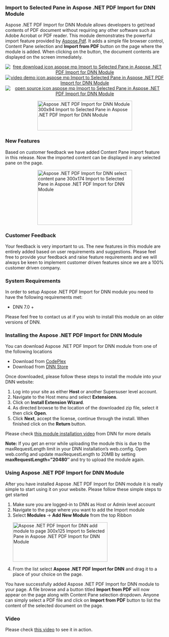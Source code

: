 <h3>Import to Selected Pane in Aspose .NET PDF Import for DNN Module</h3>
<div>
<p>Aspose .NET PDF Import for DNN Module allows developers to get/read contents of PDF document without requiring any other software such as Adobe Acrobat or PDF reader. This module demonstrates the powerful import feature provided by <a href="http://www.aspose.com/pdf-component-suite.aspx">Aspose.Pdf</a>. It adds a simple file browser control, Content Pane selection and <strong>Import from PDF</strong> button on the page where the module is added. When clicking on the button, the document contents are displayed on the screen immediately.</p>
<p style="text-align: center;"><a title="Free Download - Aspose .NET PDF Import for DNN Module" href="https://asposednn.codeplex.com/releases/view/122954"><img title="Free Download - Aspose .NET PDF Import for DNN Module" src="http://cdn.aspose.com/Images/marketplace/free-download-icon-aspose-mp.png" alt="free download icon aspose mp Import to Selected Pane in Aspose .NET PDF Import for DNN Module" /></a><a title="Video Demo - Aspose .NET PDF Import for DNN Module" href="https://www.youtube.com/watch?v=Q3z22RQgOe8"> <img title="Video Demo - Aspose .NET PDF Import for DNN Module" src="http://cdn.aspose.com/Images/marketplace/video-demo-icon-aspose-mp.png" alt="video demo icon aspose mp Import to Selected Pane in Aspose .NET PDF Import for DNN Module" /></a><a title="Source Code - Aspose .NET PDF Import for DNN Module" href="https://asposednn.codeplex.com/SourceControl/latest#Aspose.DNN.PDFImport/"> <img title="Source Code - Aspose .NET PDF Import for DNN Module" src="http://cdn.aspose.com/Images/marketplace/open-source-icon-aspose-mp.png" alt="open source icon aspose mp Import to Selected Pane in Aspose .NET PDF Import for DNN Module" /></a></p>
<p><a href="http://www.aspose.com/blogs/wp-content/uploads/2014/08/Aspose-.NET-PDF-Import-for-DNN-Module.png"><img style="display: block; margin-left: auto; margin-right: auto;" title="Aspose .NET PDF Import for DNN Module" src="http://www.aspose.com/blogs/wp-content/uploads/2014/08/Aspose-.NET-PDF-Import-for-DNN-Module-300x94.png" alt="Aspose .NET PDF Import for DNN Module 300x94 Import to Selected Pane in Aspose .NET PDF Import for DNN Module" width="300" height="94" /></a></p>
<h3>New Features</h3>
<p>Based on customer feedback we have added Content Pane import feature in this release. Now the imported content can be displayed in any selected pane on the page.</p>
<p><a href="http://www.aspose.com/blogs/wp-content/uploads/2014/08/Aspose-.NET-PDF-Import-for-DNN-select-content-pane.png"><img style="display: block; margin-left: auto; margin-right: auto;" title="Aspose .NET PDF Import for DNN select content pane" src="http://www.aspose.com/blogs/wp-content/uploads/2014/08/Aspose-.NET-PDF-Import-for-DNN-select-content-pane-300x174.png" alt="Aspose .NET PDF Import for DNN select content pane 300x174 Import to Selected Pane in Aspose .NET PDF Import for DNN Module" width="300" height="174" /></a></p>
<h3>Customer Feedback</h3>
<p>Your feedback is very important to us. The new features in this module are entirely added based on user requirements and suggestions. Please feel free to provide your feedback and raise feature requirements and we will always be keen to implement customer driven features since we are a 100% customer driven company.</p>
<h3>System Requirements</h3>
<p>In order to setup Aspose .NET PDF Import for DNN module you need to have the following requirements met:</p>
<ul>
<li>DNN 7.0 +</li>
</ul>
<p>Please feel free to contact us at if you wish to install this module on an older versions of DNN.</p>
<h3>Installing the Aspose .NET PDF Import for DNN Module</h3>
<p>You can download Aspose .NET PDF Import for DNN module from one of the following locations</p>
<ul>
<li>Download from <a href="http://asposednn.codeplex.com/releases">CodePlex</a></li>
<li>Download from <a href="http://store.dnnsoftware.com/home/product-details/aspose-net-pdf-import-for-dnn-module"> DNN Store</a></li>
</ul>
<p>Once downloaded, please follow these steps to install the module into your DNN website:</p>
<ol>
<li>Log into your site as either <strong>Host </strong>or another Supersuser level account.</li>
<li>Navigate to the Host menu and select <strong>Extensions</strong>.</li>
<li>Click on <strong>Install Extension Wizard</strong>.</li>
<li>As directed browse to the location of the downloaded zip file, select it then click <strong>Open</strong>.</li>
<li>Click <strong>Next</strong>, accept the license, continue through the install. When finished click on the <strong>Return </strong>button.</li>
</ol>
<p>Please check <a href="http://www.dnnsoftware.com/community/learn/video-library/view-video/video/542/view/details/how-to-install-a-module-in-dotnetnuke-7"> this module installation video</a> from DNN for more details</p>
<p><strong>Note:</strong> If you get an error while uploading the module this is due to the maxRequestLength limit in your DNN installation&rsquo;s web.config. Open web.config and update maxRequestLength to 20MB by setting <strong>maxRequestLength=&rdquo;20480&Prime; </strong>and try to upload the module again.</p>
<h3>Using Aspose .NET PDF Import for DNN Module</h3>
<p>After you have installed Aspose .NET PDF Import for DNN module it is really simple to start using it on your website. Please follow these simple steps to get started</p>
<ol>
<li>Make sure you are logged-in to DNN as Host or Admin level account</li>
<li>Navigate to the page where you want to add the Import module</li>
<li>Select <strong>Modules </strong>-&gt; <strong>Add New Module</strong> from the top Ribbon
<p><a href="http://www.aspose.com/blogs/wp-content/uploads/2014/08/Aspose-.NET-PDF-Import-for-DNN-add-module-to-page.png"><img title="Aspose .NET PDF Import for DNN add module to page" src="http://www.aspose.com/blogs/wp-content/uploads/2014/08/Aspose-.NET-PDF-Import-for-DNN-add-module-to-page-300x125.png" alt="Aspose .NET PDF Import for DNN add module to page 300x125 Import to Selected Pane in Aspose .NET PDF Import for DNN Module" width="300" height="125" /></a></p>
</li>
<li>From the list select <strong>Aspose .NET PDF Import for DNN</strong> and drag it to a place of your choice on the page.</li>
</ol>
<p>You have successfully added Aspose .NET PDF Import for DNN module to your page. A file browse and a button titled <strong>Import from PDF</strong> will now appear on the page along with Content Pane selection dropdown. Anyone can simply select a PDF file and click on <strong>Import from PDF</strong> button to list the content of the selected document on the page.</p>
<h3>Video</h3>
<p>Please check <a href="https://www.youtube.com/watch?v=Q3z22RQgOe8">this video</a> to see it in action.</p>
<p>&nbsp;</p>
</div>